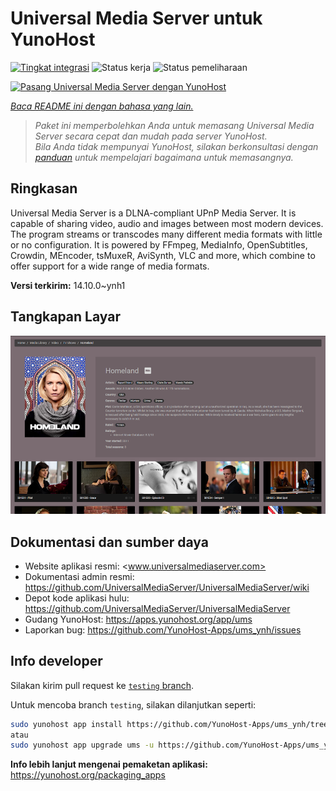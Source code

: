 <!--
N.B.: README ini dibuat secara otomatis oleh <https://github.com/YunoHost/apps/tree/master/tools/readme_generator>
Ini TIDAK boleh diedit dengan tangan.
-->

# Universal Media Server untuk YunoHost

[![Tingkat integrasi](https://apps.yunohost.org/badge/integration/ums)](https://ci-apps.yunohost.org/ci/apps/ums/)
![Status kerja](https://apps.yunohost.org/badge/state/ums)
![Status pemeliharaan](https://apps.yunohost.org/badge/maintained/ums)

[![Pasang Universal Media Server dengan YunoHost](https://install-app.yunohost.org/install-with-yunohost.svg)](https://install-app.yunohost.org/?app=ums)

*[Baca README ini dengan bahasa yang lain.](./ALL_README.md)*

> *Paket ini memperbolehkan Anda untuk memasang Universal Media Server secara cepat dan mudah pada server YunoHost.*  
> *Bila Anda tidak mempunyai YunoHost, silakan berkonsultasi dengan [panduan](https://yunohost.org/install) untuk mempelajari bagaimana untuk memasangnya.*

## Ringkasan

Universal Media Server is a DLNA-compliant UPnP Media Server. It is capable of sharing video, audio and images between most modern devices.
The program streams or transcodes many different media formats with little or no configuration. It is powered by FFmpeg, MediaInfo, OpenSubtitles, Crowdin, MEncoder, tsMuxeR, AviSynth, VLC and more, which combine to offer support for a wide range of media formats.

**Versi terkirim:** 14.10.0~ynh1

## Tangkapan Layar

![Tangkapan Layar pada Universal Media Server](./doc/screenshots/screenshot.png)

## Dokumentasi dan sumber daya

- Website aplikasi resmi: <www.universalmediaserver.com>
- Dokumentasi admin resmi: <https://github.com/UniversalMediaServer/UniversalMediaServer/wiki>
- Depot kode aplikasi hulu: <https://github.com/UniversalMediaServer/UniversalMediaServer>
- Gudang YunoHost: <https://apps.yunohost.org/app/ums>
- Laporkan bug: <https://github.com/YunoHost-Apps/ums_ynh/issues>

## Info developer

Silakan kirim pull request ke [`testing` branch](https://github.com/YunoHost-Apps/ums_ynh/tree/testing).

Untuk mencoba branch `testing`, silakan dilanjutkan seperti:

```bash
sudo yunohost app install https://github.com/YunoHost-Apps/ums_ynh/tree/testing --debug
atau
sudo yunohost app upgrade ums -u https://github.com/YunoHost-Apps/ums_ynh/tree/testing --debug
```

**Info lebih lanjut mengenai pemaketan aplikasi:** <https://yunohost.org/packaging_apps>
